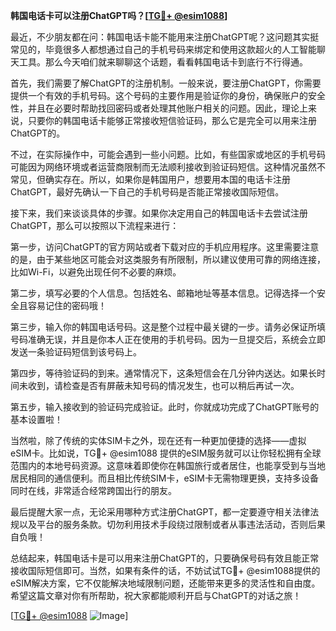 **韩国电话卡可以注册ChatGPT吗？[[TG💪+ @esim1088](https://t.me/s/esim1088)]**

最近，不少朋友都在问：韩国电话卡能不能用来注册ChatGPT呢？这问题其实挺常见的，毕竟很多人都想通过自己的手机号码来绑定和使用这款超火的人工智能聊天工具。那么今天咱们就来聊聊这个话题，看看韩国电话卡到底行不行得通。

首先，我们需要了解ChatGPT的注册机制。一般来说，要注册ChatGPT，你需要提供一个有效的手机号码。这个号码的主要作用是验证你的身份，确保账户的安全性，并且在必要时帮助找回密码或者处理其他账户相关的问题。因此，理论上来说，只要你的韩国电话卡能够正常接收短信验证码，那么它是完全可以用来注册ChatGPT的。

不过，在实际操作中，可能会遇到一些小问题。比如，有些国家或地区的手机号码可能因为网络环境或者运营商限制而无法顺利接收到验证码短信。这种情况虽然不常见，但确实存在。所以，如果你是韩国用户，想要用本国的电话卡注册ChatGPT，最好先确认一下自己的手机号码是否能正常接收国际短信。

接下来，我们来谈谈具体的步骤。如果你决定用自己的韩国电话卡去尝试注册ChatGPT，那么可以按照以下流程来进行：

第一步，访问ChatGPT的官方网站或者下载对应的手机应用程序。这里需要注意的是，由于某些地区可能会对这类服务有所限制，所以建议使用可靠的网络连接，比如Wi-Fi，以避免出现任何不必要的麻烦。

第二步，填写必要的个人信息。包括姓名、邮箱地址等基本信息。记得选择一个安全且容易记住的密码哦！

第三步，输入你的韩国电话号码。这是整个过程中最关键的一步。请务必保证所填号码准确无误，并且是你本人正在使用的手机号码。因为一旦提交后，系统会立即发送一条验证码短信到该号码上。

第四步，等待验证码的到来。通常情况下，这条短信会在几分钟内送达。如果长时间未收到，请检查是否有屏蔽未知号码的情况发生，也可以稍后再试一次。

第五步，输入接收到的验证码完成验证。此时，你就成功完成了ChatGPT账号的基本设置啦！

当然啦，除了传统的实体SIM卡之外，现在还有一种更加便捷的选择——虚拟eSIM卡。比如说，TG💪+ @esim1088 提供的eSIM服务就可以让你轻松拥有全球范围内的本地号码资源。这意味着即使你在韩国旅行或者居住，也能享受到与当地居民相同的通信便利。而且相比传统SIM卡，eSIM卡无需物理更换，支持多设备同时在线，非常适合经常跨国出行的朋友。

最后提醒大家一点，无论采用哪种方式注册ChatGPT，都一定要遵守相关法律法规以及平台的服务条款。切勿利用技术手段绕过限制或者从事违法活动，否则后果自负哦！

总结起来，韩国电话卡是可以用来注册ChatGPT的，只要确保号码有效且能正常接收国际短信即可。当然，如果有条件的话，不妨试试TG💪+ @esim1088提供的eSIM解决方案，它不仅能解决地域限制问题，还能带来更多的灵活性和自由度。希望这篇文章对你有所帮助，祝大家都能顺利开启与ChatGPT的对话之旅！

[[TG💪+ @esim1088](https://t.me/s/esim1088) ![Image](https://i.postimg.cc/4NQfJmqS/Snipaste-2025-05-13-00-14-12.png)]